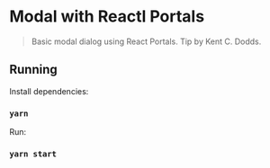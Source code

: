 # Modal with Reactl Portals

> Basic modal dialog using React Portals. Tip by Kent C. Dodds.

## Running

Install dependencies:

### `yarn`

Run:

### `yarn start`
